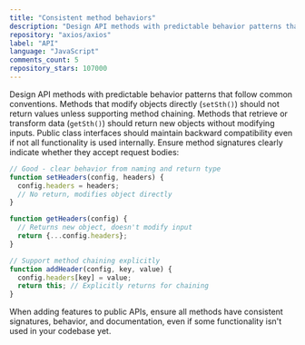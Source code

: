 ```yaml
---
title: "Consistent method behaviors"
description: "Design API methods with predictable behavior patterns that follow common conventions. Methods that modify objects directly should not return values unless supporting method chaining. Methods that retrieve or transform data should return new objects without modifying inputs."
repository: "axios/axios"
label: "API"
language: "JavaScript"
comments_count: 5
repository_stars: 107000
---
```


Design API methods with predictable behavior patterns that follow common conventions. Methods that modify objects directly (`setSth()`) should not return values unless supporting method chaining. Methods that retrieve or transform data (`getSth()`) should return new objects without modifying inputs. Public class interfaces should maintain backward compatibility even if not all functionality is used internally. Ensure method signatures clearly indicate whether they accept request bodies:

```javascript
// Good - clear behavior from naming and return type
function setHeaders(config, headers) {
  config.headers = headers;
  // No return, modifies object directly
}

function getHeaders(config) {
  // Returns new object, doesn't modify input
  return {...config.headers};
}

// Support method chaining explicitly
function addHeader(config, key, value) {
  config.headers[key] = value;
  return this; // Explicitly returns for chaining
}
```

When adding features to public APIs, ensure all methods have consistent signatures, behavior, and documentation, even if some functionality isn't used in your codebase yet.